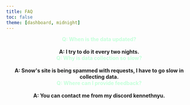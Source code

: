 ```yaml
---
title: FAQ
toc: false
theme: [dashboard, midnight]
---
```



<!-- Google tag (gtag.js) -->
<script async src="https://www.googletagmanager.com/gtag/js?id=G-5HVJ595HD3"></script>
<script>
  window.dataLayer = window.dataLayer || [];
  function gtag(){dataLayer.push(arguments);}
  gtag('js', new Date());

  gtag('config', 'G-5HVJ595HD3');
</script>


<style>

	#observablehq-footer{
		display: table;
		text-align: center;
		margin-left: auto;
		margin-right: auto;
	}

	#observablehq-sidebar-close {
		display: none;
	}

</style>

<div >
	<div class="card" style="display: flex;flex-direction: column; text-align: center;">
		<div style="color: #c4ffda; font-weight: bolder;">Q: When is the data updated?</div><br>
		<div style="font-weight: bolder;">A: I try to do it every two nights.</div>
	</div>
	<div class="card" style="display: flex;flex-direction: column; text-align: center;">
		<div style="color: #c4ffda; font-weight: bolder;">Q: Why is data collection so slow?</div><br>
		<div style="font-weight: bolder;">A: Snow's site is being spammed with requests, I have to go slow in collecting data.</div>
	</div>
	<div class="card" style="display: flex;flex-direction: column; text-align: center;">
		<div style="color: #c4ffda; font-weight: bolder;">Q: Where can I provide feedback?</div><br>
		<div style="font-weight: bolder;">A: You can contact me from my discord kennethnyu.</div>
	</div>
</div>


